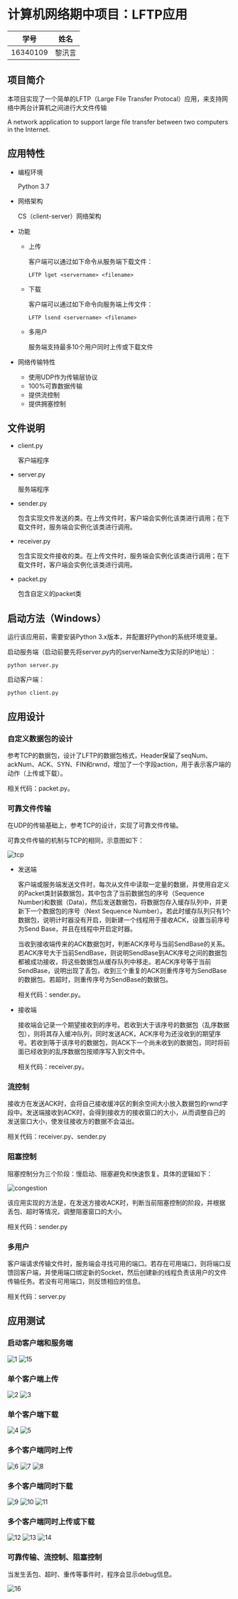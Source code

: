 # 计算机网络期中项目：LFTP应用

| 学号 | 姓名 |
| :-: | :-: |
| 16340109 | 黎汛言 |

## 项目简介
本项目实现了一个简单的LFTP（Large File Transfer Protocal）应用，来支持网络中两台计算机之间进行大文件传输

A network application to support large file transfer between two computers in the Internet.

## 应用特性
* 编程环境

	Python 3.7

* 网络架构

	CS（client-server）网络架构

* 功能
	* 上传

		客户端可以通过如下命令从服务端下载文件：

		```
		LFTP lget <servername> <filename>
		```

	* 下载

		客户端可以通过如下命令向服务端上传文件：

		```
		LFTP lsend <servername> <filename>
		```

	* 多用户

		服务端支持最多10个用户同时上传或下载文件

* 网络传输特性
	* 使用UDP作为传输层协议
	* 100%可靠数据传输
	* 提供流控制
	* 提供拥塞控制

## 文件说明
* client.py

	客户端程序

* server.py

	服务端程序

* sender.py

	包含实现文件发送的类。在上传文件时，客户端会实例化该类进行调用；在下载文件时，服务端会实例化该类进行调用。

* receiver.py

	包含实现文件接收的类。在上传文件时，服务端会实例化该类进行调用；在下载文件时，客户端会实例化该类进行调用。

* packet.py

	包含自定义的packet类

## 启动方法（Windows）
运行该应用前，需要安装Python 3.x版本，并配置好Python的系统环境变量。

启动服务端（启动前要先将server.py内的serverName改为实际的IP地址）：

```
python server.py
```

启动客户端：

```
python client.py
```

## 应用设计

### 自定义数据包的设计

参考TCP的数据包，设计了LFTP的数据包格式，Header保留了seqNum、ackNum、ACK、SYN、FIN和rwnd，增加了一个字段action，用于表示客户端的动作（上传或下载）。

相关代码：packet.py。

### 可靠文件传输

在UDP的传输基础上，参考TCP的设计，实现了可靠文件传输。

可靠文件传输的机制与TCP的相同，示意图如下：

![tcp](./Screenshots/tcp.png)

* 发送端

	客户端或服务端发送文件时，每次从文件中读取一定量的数据，并使用自定义的Packet类封装数据包，其中包含了当前数据包的序号（Sequence Number)和数据（Data)，然后发送数据包，将数据包存入缓存队列中，并更新下一个数据包的序号（Next Sequence Number）。若此时缓存队列只有1个数据包，说明计时器没有开启，则新建一个线程用于接收ACK，设置当前序号为Send Base，并且在线程中开启定时器。

	当收到接收端传来的ACK数据包时，判断ACK序号与当前SendBase的关系。若ACK序号大于当前SendBase，则说明SendBase到ACK序号之间的数据包都被成功接收，将这些数据包从缓存队列中移走。若ACK序号等于当前SendBase，说明出现了丢包，收到三个重复的ACK则重传序号为SendBase的数据包。若超时，则重传序号为SendBase的数据包。

	相关代码：sender.py。

* 接收端

	接收端会记录一个期望接收到的序号。若收到大于该序号的数据包（乱序数据包），则将其存入缓冲队列，同时发送ACK，ACK序号为还没收到的期望序号。若收到等于该序号的数据包，则ACK下一个尚未收到的数据包，同时将前面已经收到的乱序数据包按顺序写入到文件中。

	相关代码：receiver.py。


### 流控制

接收方在发送ACK时，会将自己接收缓冲区的剩余空间大小放入数据包的rwnd字段中。发送端接收到ACK时，会得到接收方的接收窗口的大小，从而调整自己的发送窗口大小，使发往接收方的数据不会溢出。

相关代码：receiver.py、sender.py

### 阻塞控制

阻塞控制分为三个阶段：慢启动、阻塞避免和快速恢复。具体的逻辑如下：

![congestion](./Screenshots/congestion.png)

该应用实现的方法是，在发送方接收ACK时，判断当前阻塞控制的阶段，并根据丢包、超时等情况，调整阻塞窗口的大小。

相关代码：sender.py

### 多用户

客户端请求传输文件时，服务端会寻找可用的端口。若存在可用端口，则将端口反馈回客户端，并使用端口绑定新的Socket，然后创建新的线程负责该用户的文件传输任务。若没有可用端口，则反馈相应的信息。

相关代码：server.py

## 应用测试

### 启动客户端和服务端

![1](./Screenshots/1.png)
![15](./Screenshots/15.png)

### 单个客户端上传

![2](./Screenshots/2.png)
![3](./Screenshots/3.png)

### 单个客户端下载

![4](./Screenshots/4.png)
![5](./Screenshots/5.png)

### 多个客户端同时上传

![6](./Screenshots/6.png)
![7](./Screenshots/7.png)
![8](./Screenshots/8.png)

### 多个客户端同时下载

![9](./Screenshots/9.png)
![10](./Screenshots/10.png)
![11](./Screenshots/11.png)

### 多个客户端同时上传或下载

![12](./Screenshots/12.png)
![13](./Screenshots/13.png)
![14](./Screenshots/14.png)

### 可靠传输、流控制、阻塞控制
当发生丢包、超时、重传等事件时，程序会显示debug信息。

![16](./Screenshots/16.png)

